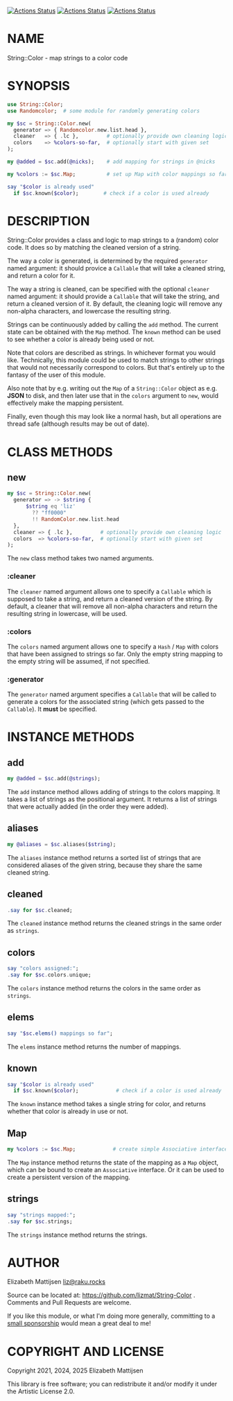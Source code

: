 [![Actions Status](https://github.com/lizmat/String-Color/actions/workflows/linux.yml/badge.svg)](https://github.com/lizmat/String-Color/actions) [![Actions Status](https://github.com/lizmat/String-Color/actions/workflows/macos.yml/badge.svg)](https://github.com/lizmat/String-Color/actions) [![Actions Status](https://github.com/lizmat/String-Color/actions/workflows/windows.yml/badge.svg)](https://github.com/lizmat/String-Color/actions)

NAME
====

String::Color - map strings to a color code

SYNOPSIS
========

```raku
use String::Color;
use Randomcolor;  # some module for randomly generating colors

my $sc = String::Color.new(
  generator => { Randomcolor.new.list.head },
  cleaner   => { .lc },         # optionally provide own cleaning logic
  colors    => %colors-so-far,  # optionally start with given set
);

my @added = $sc.add(@nicks);    # add mapping for strings in @nicks

my %colors := $sc.Map;          # set up Map with color mappings so far

say "$color is already used"
  if $sc.known($color);        # check if a color is used already
```

DESCRIPTION
===========

String::Color provides a class and logic to map strings to a (random) color code. It does so by matching the cleaned version of a string.

The way a color is generated, is determined by the required `generator` named argument: it should provice a `Callable` that will take a cleaned string, and return a color for it.

The way a string is cleaned, can be specified with the optional `cleaner` named argument: it should provide a `Callable` that will take the string, and return a cleaned version of it. By default, the cleaning logic will remove any non-alpha characters, and lowercase the resulting string.

Strings can be continuously added by calling the `add` method. The current state can be obtained with the `Map` method. The `known` method can be used to see whether a color is already being used or not.

Note that colors are described as strings. In whichever format you would like. Technically, this module could be used to match strings to other strings that would not necessarily correspond to colors. But that's entirely up to the fantasy of the user of this module.

Also note that by e.g. writing out the `Map` of a `String::Color` object as e.g. **JSON** to disk, and then later use that in the `colors` argument to `new`, would effectively make the mapping persistent.

Finally, even though this may look like a normal hash, but all operations are thread safe (although results may be out of date).

CLASS METHODS
=============

new
---

```raku
my $sc = String::Color.new(
  generator => -> $string {
      $string eq 'liz'
        ?? "ff0000"
        !! RandomColor.new.list.head
  },
  cleaner => { .lc },         # optionally provide own cleaning logic
  colors  => %colors-so-far,  # optionally start with given set
);
```

The `new` class method takes two named arguments.

### :cleaner

The `cleaner` named argument allows one to specify a `Callable` which is supposed to take a string, and return a cleaned version of the string. By default, a cleaner that will remove all non-alpha characters and return the resulting string in lowercase, will be used.

### :colors

The `colors` named argument allows one to specify a `Hash` / `Map` with colors that have been assigned to strings so far. Only the empty string mapping to the empty string will be assumed, if not specified.

### :generator

The `generator` named argument specifies a `Callable` that will be called to generate a colors for the associated string (which gets passed to the `Callable`). It **must** be specified.

INSTANCE METHODS
================

add
---

```raku
my @added = $sc.add(@strings);
```

The `add` instance method allows adding of strings to the colors mapping. It takes a list of strings as the positional argument. It returns a list of strings that were actually added (in the order they were added).

aliases
-------

```raku
my @aliases = $sc.aliases($string);
```

The `aliases` instance method returns a sorted list of strings that are considered aliases of the given string, because they share the same cleaned string.

cleaned
-------

```raku
.say for $sc.cleaned;
```

The `cleaned` instance method returns the cleaned strings in the same order as `strings`.

colors
------

```raku
say "colors assigned:";
.say for $sc.colors.unique;
```

The `colors` instance method returns the colors in the same order as `strings`.

elems
-----

```raku
say "$sc.elems() mappings so far";
```

The `elems` instance method returns the number of mappings.

known
-----

```raku
say "$color is already used"
  if $sc.known($color);            # check if a color is used already
```

The `known` instance method takes a single string for color, and returns whether that color is already in use or not.

Map
---

```raku
my %colors := $sc.Map;            # create simple Associative interface
```

The `Map` instance method returns the state of the mapping as a `Map` object, which can be bound to create an `Associative` interface. Or it can be used to create a persistent version of the mapping.

strings
-------

```raku
say "strings mapped:";
.say for $sc.strings;
```

The `strings` instance method returns the strings.

AUTHOR
======

Elizabeth Mattijsen <liz@raku.rocks>

Source can be located at: https://github.com/lizmat/String-Color . Comments and Pull Requests are welcome.

If you like this module, or what I'm doing more generally, committing to a [small sponsorship](https://github.com/sponsors/lizmat/) would mean a great deal to me!

COPYRIGHT AND LICENSE
=====================

Copyright 2021, 2024, 2025 Elizabeth Mattijsen

This library is free software; you can redistribute it and/or modify it under the Artistic License 2.0.

